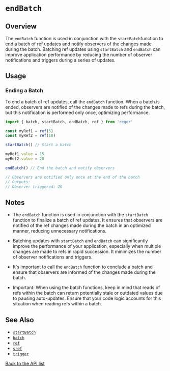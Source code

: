 # `endBatch`

## Overview

The `endBatch` function is used in conjunction with the `startBatch`function to end a batch of ref updates and notify observers of the changes made during the batch. Batching ref updates using `startBatch` and `endBatch` can improve application performance by reducing the number of observer notifications and triggers during a series of updates.

## Usage

### Ending a Batch

To end a batch of ref updates, call the `endBatch` function. When a batch is ended, observers are notified of the changes made to refs during the batch, but this notification is performed only once, optimizing performance.

```ts
import { batch, startBatch, endBatch, ref } from 'regor'

const myRef1 = ref(5)
const myRef2 = ref(10)

startBatch() // Start a batch

myRef1.value = 15
myRef2.value = 20

endBatch() // End the batch and notify observers

// Observers are notified only once at the end of the batch
// Outputs:
// Observer triggered: 20
```

## Notes

- The `endBatch` function is used in conjunction with the `startBatch` function to finalize a batch of ref updates. It ensures that observers are notified of the ref changes made during the batch in an optimized manner, reducing unnecessary notifications.

- Batching updates with `startBatch` and `endBatch` can significantly improve the performance of your application, especially when multiple changes are made to refs in rapid succession. It minimizes the number of observer notifications and triggers.

- It's important to call the `endBatch` function to conclude a batch and ensure that observers are informed of the changes made during the batch.

- Important: When using the batch functions, keep in mind that reads of refs within the batch can return potentially stale or outdated values due to pausing auto-updates. Ensure that your code logic accounts for this situation when reading refs within a batch.

## See Also

- [`startBatch`](startBatch.md)
- [`batch`](batch.md)
- [`ref`](ref.md)
- [`sref`](sref.md)
- [`trigger`](trigger.md)

[Back to the API list](regor-api.md)
